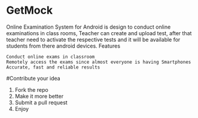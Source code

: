 # GetMock


Online Examination System for Android is design to conduct online examinations in class rooms, Teacher can create and upload test, after that teacher need to activate the respective tests and it will be available for students from there android devices.
Features

    Conduct online exams in classroom
    Remotely access the exams since almost everyone is having Smartphones
    Accurate, fast and reliable results
    
#Contribute your idea
1. Fork the repo
2. Make it more better
3. Submit a pull request
4. Enjoy

